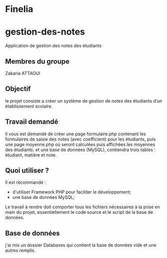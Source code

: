 #  Finelia 

# gestion-des-notes
Application de gestion des notes des étudiants

## Membres du groupe
Zakaria ATTAOUI 

## Objectif
le projet consiste a créer un système de gestion de notes des étudiants d’un établissement scolaire.

## Travail demandé
Il vous est demandé de créer une page formulaire.php contenant les formulaires de saisie des notes (avec coefficient) 
pour les étudiants, puis une page moyenne.php où seront calculées puis affichées les moyennes des étudiants. 
et une base de données (MySQL), contiendra trois tables : étudiant, matière et note.

## Quoi utiliser ?
Il est recommandé :
- d'utiliser Framework PHP pour faciliter le développement;
- une base de données MySQL;


Le travail à rendre doit comporter tous les fichiers nécessaires à la prise en main du projet, 
essentiellement le code source et le script de la base de données.


## Base de données 
j'ai mis un dossier Databases qui contient la base de données vide et une autres remplis.
